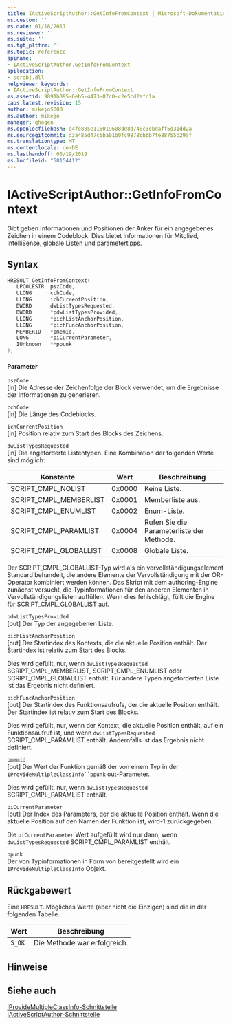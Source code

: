 ```yaml
---
title: IActiveScriptAuthor::GetInfoFromContext | Microsoft-Dokumentation
ms.custom: ''
ms.date: 01/18/2017
ms.reviewer: ''
ms.suite: ''
ms.tgt_pltfrm: ''
ms.topic: reference
apiname:
- IActiveScriptAuthor.GetInfoFromContext
apilocation:
- scrobj.dll
helpviewer_keywords:
- IActiveScriptAuthor::GetInfoFromContext
ms.assetid: 9891b095-6eb5-4473-87c0-c2e5cd2afc1a
caps.latest.revision: 15
author: mikejo5000
ms.author: mikejo
manager: ghogen
ms.openlocfilehash: e4fe885e116019608dd8d748c3cbdaff5d31dd2a
ms.sourcegitcommit: d3a485d47c6ba01b0fc9878cbbb7fe88755b29af
ms.translationtype: MT
ms.contentlocale: de-DE
ms.lasthandoff: 03/19/2019
ms.locfileid: "58154412"
---
```

# <a name="iactivescriptauthorgetinfofromcontext"></a>IActiveScriptAuthor::GetInfoFromContext
Gibt geben Informationen und Positionen der Anker für ein angegebenes Zeichen in einem Codeblock. Dies bietet Informationen für Mitglied, IntelliSense, globale Listen und parametertipps.  
  
## <a name="syntax"></a>Syntax  
  
```cpp
HRESULT GetInfoFromContext(  
   LPCOLESTR  pszCode,  
   ULONG      cchCode,  
   ULONG      ichCurrentPosition,  
   DWORD      dwListTypesRequested,  
   DWORD      *pdwListTypesProvided,  
   ULONG      *pichListAnchorPosition,  
   ULONG      *pichFuncAnchorPosition,  
   MEMBERID   *pmemid,  
   LONG       *piCurrentParameter,  
   IUnknown   **ppunk  
);  
```  
  
#### <a name="parameters"></a>Parameter  
 `pszCode`  
 [in] Die Adresse der Zeichenfolge der Block verwendet, um die Ergebnisse der Informationen zu generieren.  
  
 `cchCode`  
 [in] Die Länge des Codeblocks.  
  
 `ichCurrentPosition`  
 [in] Position relativ zum Start des Blocks des Zeichens.  
  
 `dwListTypesRequested`  
 [in] Die angeforderte Listentypen. Eine Kombination der folgenden Werte sind möglich:  
  
|Konstante|Wert|Beschreibung|  
|--------------|-----------|-----------------|  
|SCRIPT_CMPL_NOLIST|0x0000|Keine Liste.|  
|SCRIPT_CMPL_MEMBERLIST|0x0001|Memberliste aus.|  
|SCRIPT_CMPL_ENUMLIST|0x0002|Enum-Liste.|  
|SCRIPT_CMPL_PARAMLIST|0x0004|Rufen Sie die Parameterliste der Methode.|  
|SCRIPT_CMPL_GLOBALLIST|0x0008|Globale Liste.|  
  
 Der SCRIPT_CMPL_GLOBALLIST-Typ wird als ein vervollständigungselement Standard behandelt, die andere Elemente der Vervollständigung mit der OR-Operator kombiniert werden können. Das Skript mit dem authoring-Engine zunächst versucht, die Typinformationen für den anderen Elementen in Vervollständigungslisten auffüllen. Wenn dies fehlschlägt, füllt die Engine für SCRIPT_CMPL_GLOBALLIST auf.  
  
 `pdwListTypesProvided`  
 [out] Der Typ der angegebenen Liste.  
  
 `pichListAnchorPosition`  
 [out] Der Startindex des Kontexts, die die aktuelle Position enthält. Der Startindex ist relativ zum Start des Blocks.  
  
 Dies wird gefüllt, nur, wenn `dwListTypesRequested` SCRIPT_CMPL_MEMBERLIST, SCRIPT_CMPL_ENUMLIST oder SCRIPT_CMPL_GLOBALLIST enthält. Für andere Typen angeforderten Liste ist das Ergebnis nicht definiert.  
  
 `pichFuncAnchorPosition`  
 [out] Der Startindex des Funktionsaufrufs, der die aktuelle Position enthält. Der Startindex ist relativ zum Start des Blocks.  
  
 Dies wird gefüllt, nur, wenn der Kontext, die aktuelle Position enthält, auf ein Funktionsaufruf ist, und wenn `dwListTypesRequested` SCRIPT_CMPL_PARAMLIST enthält. Andernfalls ist das Ergebnis nicht definiert.  
  
 `pmemid`  
 [out] Der Wert der Funktion gemäß der von einem Typ in der `IProvideMultipleClassInfo``ppunk` out-Parameter.  
  
 Dies wird gefüllt, nur, wenn `dwListTypesRequested` SCRIPT_CMPL_PARAMLIST enthält.  
  
 `piCurrentParameter`  
 [out] Der Index des Parameters, der die aktuelle Position enthält. Wenn die aktuelle Position auf den Namen der Funktion ist, wird-1 zurückgegeben.  
  
 Die `piCurrentParameter` Wert aufgefüllt wird nur dann, wenn `dwListTypesRequested` SCRIPT_CMPL_PARAMLIST enthält.  
  
 `ppunk`  
 Der von Typinformationen in Form von bereitgestellt wird ein `IProvideMultipleClassInfo` Objekt.  
  
## <a name="return-value"></a>Rückgabewert  
 Eine `HRESULT`. Mögliches Werte (aber nicht die Einzigen) sind die in der folgenden Tabelle.  
  
|Wert|Beschreibung|  
|-----------|-----------------|  
|`S_OK`|Die Methode war erfolgreich.|  
  
## <a name="remarks"></a>Hinweise  
  
## <a name="see-also"></a>Siehe auch  
 [IProvideMultipleClassInfo-Schnittstelle](https://docs.microsoft.com/dotnet/api/microsoft.visualstudio.ole.interop.iprovidemultipleclassinfo)   
 [IActiveScriptAuthor-Schnittstelle](../../winscript/reference/iactivescriptauthor-interface.md)